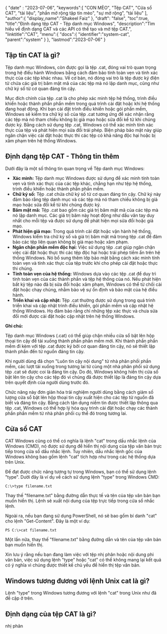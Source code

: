 {
"date" :  "2023-07-06",
   "keywords":[
"CON MÈO",
"Tệp CAT",
"Cửa sổ CAT",
"tài liệu",
"phần mở rộng tập tin mèo",
"sự mở rộng",
"tài liệu"
],
   "author":{
"display_name":"Shakeel Faiz"
},
"draft": "false",
"toc":true,
"title":"Định dạng tệp CAT - Tệp danh mục Windows",
   "description":"Tìm hiểu về định dạng CAT và các API có thể tạo và mở tệp CAT.",
   "linktitle":"CAT",
   "menu":{
      "docs":{
         "identifier":"system-cat",
         "parent":"system"
}
},
"lastmod":"2023-07-06"
}

## Tập tin CAT là gì?

Tệp danh mục Windows, còn được gọi là tệp .cat, đóng vai trò quan trọng trong hệ điều hành Windows bằng cách đảm bảo tính toàn vẹn và tính xác thực của các tệp khác nhau. Về cơ bản, nó đóng vai trò là tệp được ký điện tử chứa các giá trị băm mật mã của các tệp mà nó lập danh mục, cũng như chữ ký số từ cơ quan đáng tin cậy.

Mục đích chính của tệp .cat là cho phép xác minh tệp hệ thống, trình điều khiển hoặc thành phần phần mềm trong quá trình cài đặt hoặc khi hệ thống đang hoạt động. Khi bạn cài đặt trình điều khiển hoặc gói phần mềm, Windows sẽ kiểm tra chữ ký số của tệp .cat tương ứng để xác nhận rằng các tệp mà nó tham chiếu không bị giả mạo hoặc sửa đổi kể từ khi chúng được ký. Bằng cách sử dụng tệp .cat, Windows có thể xác minh tính xác thực của tệp và phát hiện mọi sửa đổi trái phép. Biện pháp bảo mật này giúp ngăn chặn việc cài đặt hoặc thực thi các tệp có khả năng độc hại hoặc bị xâm phạm trên hệ thống Windows.

## Định dạng tệp CAT - Thông tin thêm

Dưới đây là một số thông tin quan trọng về Tệp danh mục Windows:

- **Xác minh:** Tệp danh mục Windows được sử dụng để xác minh tính toàn vẹn và tính xác thực của các tệp khác, chẳng hạn như tệp hệ thống, trình điều khiển hoặc thành phần phần mềm.
- **Chữ ký số:** Tệp .cat chứa chữ ký số từ cơ quan đáng tin cậy. Chữ ký này đảm bảo rằng tệp danh mục và các tệp mà nó tham chiếu không bị giả mạo hoặc sửa đổi kể từ khi chúng được ký.
- **Băm mật mã:** Tệp .cat bao gồm các giá trị băm mật mã của các tệp mà nó lập danh mục. Các giá trị băm này hoạt động như dấu vân tay duy nhất cho mỗi tệp và được sử dụng để phát hiện mọi sửa đổi hoặc giả mạo.
- **Phát hiện giả mạo:** Trong quá trình cài đặt hoặc vận hành hệ thống, Windows kiểm tra chữ ký số và giá trị băm mật mã trong tệp .cat để đảm bảo các tệp liên quan không bị giả mạo hoặc xâm phạm.
- **Ngăn chặn phần mềm độc hại:** Việc sử dụng tệp .cat giúp ngăn chặn việc cài đặt hoặc thực thi các tệp độc hại hoặc trái phép tiềm ẩn trên hệ thống Windows. Nó bổ sung thêm lớp bảo mật bằng cách xác minh tính toàn vẹn và tính xác thực của tệp trước khi cho phép cài đặt hoặc thực thi chúng.
- **Tính toàn vẹn của hệ thống:** Windows dựa vào các tệp .cat để duy trì tính toàn vẹn của các thành phần và tệp hệ thống của nó. Nếu phát hiện bất kỳ tệp nào đã bị sửa đổi hoặc xâm phạm, Windows có thể từ chối cài đặt hoặc chạy chúng, nhằm bảo vệ sự ổn định và bảo mật của hệ điều hành.
- **Triển khai và cập nhật:** Tệp .cat thường được sử dụng trong quá trình triển khai và cập nhật trình điều khiển, gói phần mềm và cập nhật hệ thống Windows. Họ đảm bảo rằng chỉ những tệp xác thực và chưa sửa đổi mới được cài đặt hoặc cập nhật trên hệ thống Windows.

**Ghi chú:**

Tệp danh mục Windows (.cat) có thể giúp chặn nhiều cửa sổ bật lên hộp thoại tin cậy để tải xuống thành phần phần mềm mới. Khi thành phần phần mềm đi kèm với tệp .cat được ký bởi cơ quan đáng tin cậy, nó sẽ thiết lập thành phần đến từ nguồn đáng tin cậy.

Khi người dùng đã chọn "Luôn tin cậy nội dung" từ nhà phân phối phần mềm, các lượt tải xuống trong tương lai từ cùng một nhà phân phối sử dụng tệp .cat sẽ được coi là đáng tin cậy. Do đó, Windows không hiển thị cửa sổ bật lên tin cậy cho các tệp đó vì chúng đã được thiết lập là đáng tin cậy dựa trên quyết định của người dùng trước đó.

Chức năng này đơn giản hóa trải nghiệm người dùng bằng cách giảm số lượng cửa sổ bật lên hộp thoại tin cậy xuất hiện cho các tệp từ nguồn đã biết và đáng tin cậy. Bằng cách tận dụng niềm tin được thiết lập thông qua tệp .cat, Windows có thể hợp lý hóa quy trình cài đặt hoặc chạy các thành phần phần mềm từ nhà phân phối cụ thể đó trong tương lai.

## Cửa sổ CAT

CAT Windows cũng có thể có nghĩa là lệnh "cat" trong dấu nhắc lệnh của Windows (CMD), nó được sử dụng để hiển thị nội dung của tệp văn bản trực tiếp trong cửa sổ dấu nhắc lệnh. Tuy nhiên, dấu nhắc lệnh gốc của Windows không bao gồm lệnh "cat" tích hợp như trong các hệ thống dựa trên Unix.

Để đạt được chức năng tương tự trong Windows, bạn có thể sử dụng lệnh "type". Dưới đây là ví dụ về cách sử dụng lệnh "type" trong Windows CMD:

```
C:\>type filename.txt
```

Thay thế "filename.txt" bằng đường dẫn thực tế và tên của tệp văn bản bạn muốn hiển thị. Lệnh sẽ xuất nội dung của tệp trực tiếp trong cửa sổ nhắc lệnh.

Ngoài ra, nếu bạn đang sử dụng PowerShell, nó sẽ bao gồm bí danh "cat" cho lệnh "Get-Content". Đây là một ví dụ:

```
PS C:\>cat filename.txt
```

Một lần nữa, thay thế "filename.txt" bằng đường dẫn và tên của tệp văn bản bạn muốn hiển thị.

Xin lưu ý rằng nếu bạn đang làm việc với tệp nhị phân hoặc nội dung phi văn bản, việc sử dụng lệnh "type" hoặc "cat" có thể không mang lại kết quả có ý nghĩa vì chúng được thiết kế chủ yếu để hiển thị tệp văn bản.

## Windows tương đương với lệnh Unix cat là gì?

Lệnh "type" trong Windows tương đương với lệnh "cat" trong Unix như đã đề cập ở trên.

## Định dạng của tệp CAT là gì?

nhị phân


